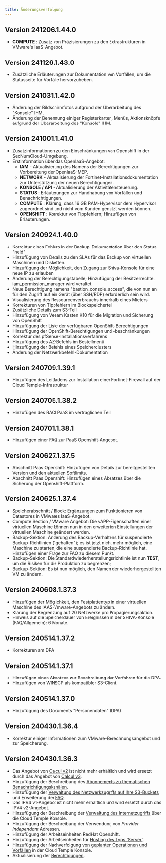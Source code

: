 ```yaml
---
title: Änderungsverfolgung
---
```


## Version 241206.1.44.0
- **COMPUTE** : Zusatz von Präzisierungen zu den Extrastrukturen in VMware's IaaS-Angebot.

## Version 241126.1.43.0
- Zusätzliche Erläuterungen zur Dokumentation von Vorfällen, um die Statusseite für Vorfälle hervorzuheben.

## Version 241031.1.42.0

- Änderung der Bildschirmfotos aufgrund der Überarbeitung des "Konsole" IHM.
- Änderung der Benennung einiger Registerkarten, Menüs, Aktionsknöpfe aufgrund der Überarbeitung des "Konsole" IHM.

## Version 241001.1.41.0
- Zusatzinformationen zu den Einschränkungen von Openshift in der SecNumCloud-Umgebung.
- Erstinformation über das OpenIaaS-Angebot:
  - **IAM** - Aktualisierung des Namens der Berechtigungen zur Vorbereitung der OpenIaaS-MEP.
  - **NETWORK** - Aktualisierung der Fortinet-Installationsdokumentation zur Unterstützung der neuen Berechtigungen.
  - **KONSOLE / API** - Aktualisierung der Aktivitätensteuerung.
  - **STATUS** : Erläuterungen zur Handhabung von Vorfällen und Benachrichtigungen.
  - **COMPUTE** : Klärung, dass 16 GB RAM-Hypervisor dem Hypervisor zugeordnet sind und nicht vom Kunden genutzt werden können.
  - **OPENSHIFT** : Korrektur von Tippfehlern; Hinzufügen von Erläuterungen.

## Version 240924.1.40.0

- Korrektur eines Fehlers in der Backup-Dokumentation über den Status "held"
- Hinzufügung von Details zu den SLAs für das Backup von virtuellen Maschinen und Disketten.
- Hinzufügung der Möglichkeit, den Zugang zur Shiva-Konsole für eine neue IP zu erlauben
- Änderung der Berechtigungstabelle; Hinzufügung der Besitzerrechte. iam_permission_manager wird veraltet
- Neue Berechtigung namens "bastion_console_access", die von nun an für den Zugriff auf ein Gerät (über SSH/RDP) erforderlich sein wird.
- Visualisierung des Ressourcenverbrauchs innerhalb eines Mieters
- Korrekturen von Tippfehlern im Blockspeicherteil
- Zusätzliche Details zum S3-Teil
- Hinzufügung von Veeam Kasten K10 für die Migration und Sicherung von OpenShift
- Hinzufügung der Liste der verfügbaren OpenShift-Berechtigungen
- Hinzufügung der OpenShift-Berechtigungen und -beschränkungen
- Korrektur des pfSense-Installationsverfahrens
- Hinzufügung des AZ-Befehls im Bestellmenü
- Hinzufügung der Befehls eines Speicherclusters
- Änderung der Netzwerkbefehl-Dokumentation

## Version 240709.1.39.1
- Hinzufügen des Leitfadens zur Installation einer Fortinet-Firewall auf der Cloud Temple-Infrastruktur

## Version 240705.1.38.2
- Hinzufügen des RACI PaaS im vertraglichen Teil

## Version 240701.1.38.1
- Hinzufügen einer FAQ zur PaaS Openshift-Angebot.

## Version 240627.1.37.5
- Abschnitt Paas Openshift: Hinzufügen von Details zur bereitgestellten Version und den aktuellen Softlimits.
- Abschnitt Paas Openshift: Hinzufügen eines Absatzes über die Sicherung der Openshift-Plattform.

## Version 240625.1.37.4
- Speicherabschnitt / Block: Ergänzungen zum Funktionieren von Datastores in VMwares IaaS-Angebot.
- Compute Section / VMware Angebot: Die vAPP-Eigenschaften einer virtuellen Maschine können nun in den erweiterten Einstellungen der virtuellen Maschine geändert werden.
- Backup-Sektion: Änderung des Backup-Verhaltens für suspendierte Backup-Richtlinien ("gehalten"); es ist jetzt nicht mehr möglich, eine Maschine zu starten, die eine suspendierte Backup-Richtlinie hat. Hinzufügen einer Frage zur FAQ zu diesem Punkt.
- Backup-Sektion: Die Standardwiederherstellungsrichtlinie ist nun **TEST**, um die Risiken für die Produktion zu begrenzen;
- Backup-Sektion: Es ist nun möglich, den Namen der wiederhergestellten VM zu ändern.

## Version 240608.1.37.3
- Hinzufügen der Möglichkeit, den Festplattentyp in einer virtuellen Maschine des IAAS-Vmware-Angebots zu ändern.
- Klärung der Begrenzung auf 20 Netzwerke pro Propagierungsaktion.
- Hinweis auf die Speicherdauer von Ereignissen in der SHIVA-Konsole (FAQ/Allgemein): 6 Monate.
  
## Version 240514.1.37.2
- Korrekturen am DPA

## Version 240514.1.37.1

- Hinzufügen eines Absatzes zur Beschreibung der Verfahren für die DPA.
- Hinzufügen von WINSCP als kompatibler S3-Client.

## Version 240514.1.37.0
- Hinzufügung des Dokuments "Personendaten" (DPA)

## Version 240430.1.36.4

- Korrektur einiger Informationen zum VMware-Berechnungsangebot und zur Speicherung.

## Version 240430.1.36.3
- Das Angebot von [Calcul v2](../iaas/compute.md/#offre-de-calcul-v2) ist nicht mehr erhältlich und wird ersetzt durch das Angebot von [Calcul v3](../iaas/compute.md/#offre-de-calcul-v3).
- Hinzufügung der Beschreibung des [Abonnements zu thematischen Benachrichtigungskanälen](../console/accounts.md#abonnement-aux-notifications-thématiques).
- Hinzufügung der [Verwaltung des Netzwerkzugriffs auf Ihre S3-Buckets](../paas/s3.md#limitations-des-accès-à-vos-bucket-s3) und Erweiterung der [FAQ](../paas/s3.md#faq).
- Das IPV4 v1-Angebot ist nicht mehr erhältlich und wird ersetzt durch das IPV4 v2-Angebot.
- Hinzufügung der Beschreibung der [Verwaltung des Internetzugriffs](../network/internet.md#gestion-de-vos-connectivités-internet) über die Cloud Temple Konsole.
- Hinzufügung der Beschreibung der Verwendung von *Provider Independant* Adressen.
- Hinzufügung der Arbeitseinheiten RedHat Openshift.
- Hinzufügung der Arbeitseinheiten für [Hosting des Typs 'Server'](../housing/housing.md).
- Hinzufügung der Nachverfolgung von [geplanten Operationen und Vorfällen](../console/status.md) in der Cloud Temple Konsole.
- Aktualisierung der [Berechtigungen](../console/permissions.md).